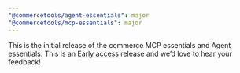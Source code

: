 ```yaml
---
"@commercetools/agent-essentials": major
"@commercetools/mcp-essentials": major
---
```


This is the initial release of the commerce MCP essentials and Agent essentials. This is an [Early access](https://docs.commercetools.com/offering/api-compatibility#early-access) release and we’d love to hear your feedback!
